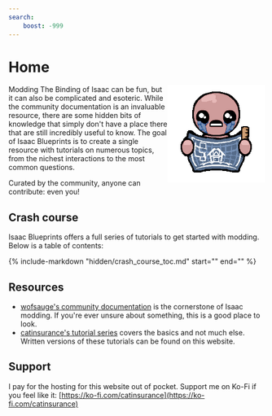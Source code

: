 ```yaml
---
search:
    boost: -999
---
```

# Home
<img align="right" src="./tutorials/assets/isaacsblueprints.png" />
Modding The Binding of Isaac can be fun, but it can also be complicated and esoteric. While the community documentation is an invaluable resource, there are some hidden bits of knowledge that simply don't have a place there that are still incredibly useful to know. The goal of Isaac Blueprints is to create a single resource with tutorials on numerous topics, from the nichest interactions to the most common questions.

Curated by the community, anyone can contribute: even you!

## Crash course
Isaac Blueprints offers a full series of tutorials to get started with modding. Below is a table of contents:

{% include-markdown "hidden/crash_course_toc.md" start="<!--toc-start-->" end="<!--toc-end-->" %}

## Resources

* [wofsauge's community documentation](https://wofsauge.github.io/IsaacDocs/rep/index.html) is the cornerstone of Isaac modding. If you're ever unsure about something, this is a good place to look.
* [catinsurance's tutorial series](https://www.youtube.com/playlist?list=PLkIbky8_pFUpqAF9l7dh_YsEV-zpJ4q50) covers the basics and not much else. Written versions of these tutorials can be found on this website.

## Support
I pay for the hosting for this website out of pocket. Support me on Ko-Fi if you feel like it: [https://ko-fi.com/catinsurance](https://ko-fi.com/catinsurance)